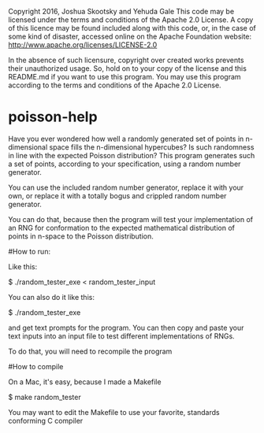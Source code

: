 Copyright 2016, Joshua Skootsky and Yehuda Gale
This code may be licensed under the terms and conditions of the Apache 2.0
License. A copy of this licence may be found included along with this code, or, in the case of some kind of disaster, accessed online on the Apache Foundation website: http://www.apache.org/licenses/LICENSE-2.0

In the absence of such licensure, copyright over created works prevents their unauthorized usage. So, hold on to your copy of the license and this README.md if you want to use this program. You may use this program according to the terms and conditions of the Apache 2.0 License.


# poisson-help
Have you ever wondered how well a randomly generated set of points in n-dimensional space fills the n-dimensional hypercubes? Is such randomness in line with the expected Poisson distribution? This program generates such a set of points, according to your specification, using a random number generator.

You can use the included random number generator, replace it with your own, or replace it with a totally bogus and crippled random number generator.

You can do that, because then the program will test your implementation of an RNG for conformation to the expected mathematical distribution of points in n-space to the Poisson distribution.

#How to run:

Like this:

$ ./random_tester_exe < random_tester_input

You can also do it like this:

$ ./random_tester_exe

and get text prompts for the program. You can then copy and paste your text inputs into an input file to test different implementations of RNGs.

To do that, you will need to recompile the program

#How to compile

On a Mac, it's easy, because I made a Makefile

$ make random_tester

You may want to edit the Makefile to use your favorite, standards conforming C compiler
